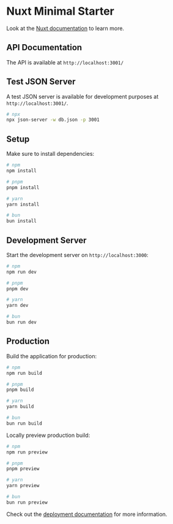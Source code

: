 # Nuxt Minimal Starter

Look at the [Nuxt documentation](https://nuxt.com/docs/getting-started/introduction) to learn more.

## API Documentation 
The API is available at `http://localhost:3001/`

## Test JSON Server 
A test JSON server is available for development purposes at `http://localhost:3001/`.

```bash
# npx
npx json-server -w db.json -p 3001
```

## Setup

Make sure to install dependencies:

```bash
# npm
npm install

# pnpm
pnpm install

# yarn
yarn install

# bun
bun install
```

## Development Server

Start the development server on `http://localhost:3000`:

```bash
# npm
npm run dev

# pnpm
pnpm dev

# yarn
yarn dev

# bun
bun run dev
```

## Production

Build the application for production:

```bash
# npm
npm run build

# pnpm
pnpm build

# yarn
yarn build

# bun
bun run build
```

Locally preview production build:

```bash
# npm
npm run preview

# pnpm
pnpm preview

# yarn
yarn preview

# bun
bun run preview
```

Check out the [deployment documentation](https://nuxt.com/docs/getting-started/deployment) for more information.

